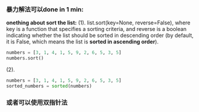 ### 暴力解法可以done in 1 min:

**onething about sort the list:**
(1). list.sort(key=None, reverse=False), where key is a function that specifies a sorting criteria, and reverse is a boolean indicating whether the list should be sorted in descending order (by default, it is False, which means the list is **sorted in ascending order**).

```python
numbers = [3, 1, 4, 1, 5, 9, 2, 6, 5, 3, 5]
numbers.sort()
```
(2). 
```python
numbers = [3, 1, 4, 1, 5, 9, 2, 6, 5, 3, 5]
sorted_numbers = sorted(numbers)
```

### 或者可以使用双指针法